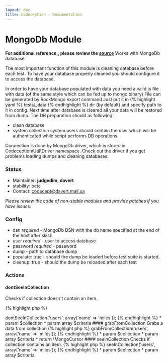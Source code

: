 ```yaml
---
layout: doc
title: Codeception - Documentation
---
```


# MongoDb Module
**For additional reference,, please review the [source](https://github.com/Codeception/Codeception/tree/master/src/Codeception/Module/MongoDb)**
Works with MongoDb database.

The most important function of this module is cleaning database before each test.
To have your database properly cleaned you should configure it to access the database.

In order to have your database populated with data you need a valid js file with data (of the same style which can be fed up to mongo binary)
File can be generated by RockMongo export command
Just put it in {% highlight yaml %}
 tests/_data 
{% endhighlight %} dir (by default) and specify path to it in config.
Next time after database is cleared all your data will be restored from dump.
The DB preparation should as following:
- clean database
- system collection system.users should contain the user which will be authenticated while script performs DB operations

Connection is done by MongoDb driver, which is stored in Codeception\Util\Driver namespace.
Check out the driver if you get problems loading dumps and cleaning databases.

### Status

* Maintainer: **judgedim**, **davert**
* stability: beta
* Contact: codecept@davert.mail.ua

*Please review the code of non-stable modules and provide patches if you have issues.*

### Config

* dsn *required* - MongoDb DSN with the db name specified at the end of the host after slash
* user *required* - user to access database
* password *required* - password
* dump - path to database dump
* populate: true - should the dump be loaded before test suite is started.
* cleanup: true - should the dump be reloaded after each test


### Actions


#### dontSeeInCollection


Checks if collection doesn't contain an item.

{% highlight php %}

<?php
$I->dontSeeInCollection('users', array('name' => 'miles'));

{% endhighlight %}

 * param $collection
 * param array $criteria


#### grabFromCollection


Grabs a data from collection

{% highlight php %}

<?php
$cursor = $I->grabFromCollection('users', array('name' => 'miles'));

{% endhighlight %}

 * param $collection
 * param array $criteria
 * return \MongoCursor


#### seeInCollection


Checks if collection contains an item.

{% highlight php %}

<?php
$I->seeInCollection('users', array('name' => 'miles'));

{% endhighlight %}

 * param $collection
 * param array $criteria
